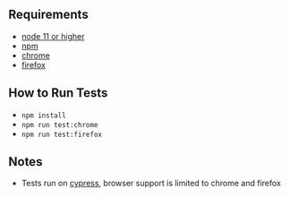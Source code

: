 ## Requirements
- [node 11 or higher](https://nodejs.org/en/download/current/)
- [npm](https://www.npmjs.com/get-npm)
- [chrome](https://www.google.com/chrome/)
- [firefox](https://www.mozilla.org/en-US/firefox/new/)

## How to Run Tests
- `npm install`
- `npm run test:chrome`
- `npm run test:firefox`

## Notes
- Tests run on [cypress](https://www.cypress.io/), browser support is limited to chrome and firefox